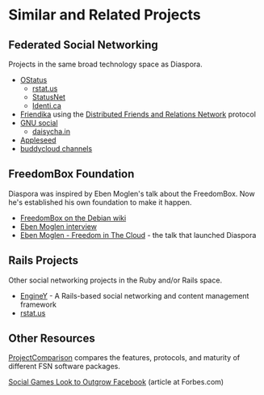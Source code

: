 # Similar and Related Projects

## Federated Social Networking

Projects in the same broad technology space as Diaspora.

* <a href="http://ostatus.org" target="_blank">OStatus</a>
  * <a href="http://rstat.us" target="_blank">rstat.us</a>
  * <a href="http://status.net" target="_blank">StatusNet</a>
  * <a href="http://identi.ca" target="_blank">Identi.ca</a>
* <a href="http://friendika.com" target="_blank">Friendika</a> using the <a href="http://info.dfrn.org/?page_id=2" target="_blank">Distributed Friends and Relations Network</a> protocol
* <a href="http://www.gnu.org/software/social/" target="_blank">GNU social</a>
  * <a href="http://daisycha.in/" target="_blank">daisycha.in</a>
* <a href="http://opensource.appleseedproject.org/" target="_blank">Appleseed</a>
* <a href="http://open.buddycloud.com" target="_blank">buddycloud channels</a>
  
## FreedomBox Foundation

Diaspora was inspired by Eben Moglen's talk about the FreedomBox. Now he's established his
own foundation to make it happen.

* <a href="http://wiki.debian.org/FreedomBox" target="_blank">FreedomBox on the Debian wiki</a>
* <a href="http://www.h-online.com/open/features/Interview-Eben-Moglen-Freedom-vs-the-Cloud-Log-955421.html" target="_blank">Eben Moglen interview</a>
* <a href="http://www.youtube.com/watch?v=QOEMv0S8AcA" target="_blank">Eben Moglen - Freedom in The Cloud</a> - the talk that launched Diaspora

## Rails Projects

Other social networking projects in the Ruby and/or Rails space.

* <a href="http://www.enginey.com" target="_blank">EngineY</a> - A Rails-based social networking and content management framework
* <a href="http://rstat.us" target="_blank">rstat.us</a>
  
## Other Resources

<a href="http://gitorious.org/social/pages/ProjectComparison" target="_blank">ProjectComparison</a> compares the features, 
protocols, and maturity of different FSN software packages.

<a href="http://blogs.forbes.com/velocity/2010/03/10/social-games-look-to-outgrow-facebook/" target="_blank">Social Games Look to Outgrow Facebook</a> (article at Forbes.com)
